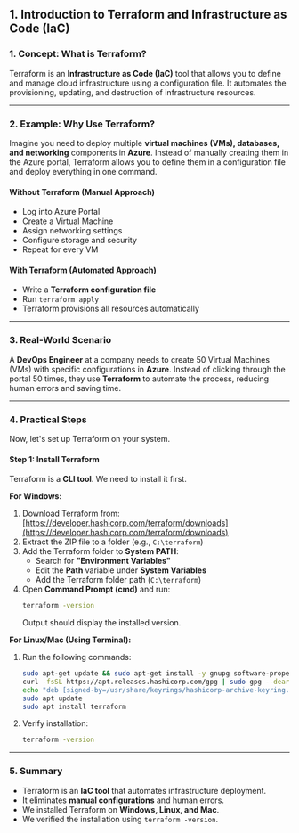 ## **1. Introduction to Terraform and Infrastructure as Code (IaC)**

### **1. Concept: What is Terraform?**
Terraform is an **Infrastructure as Code (IaC)** tool that allows you to define and manage cloud infrastructure using a configuration file. It automates the provisioning, updating, and destruction of infrastructure resources.

---

### **2. Example: Why Use Terraform?**
Imagine you need to deploy multiple **virtual machines (VMs), databases, and networking** components in **Azure**. Instead of manually creating them in the Azure portal, Terraform allows you to define them in a configuration file and deploy everything in one command.

#### **Without Terraform (Manual Approach)**
- Log into Azure Portal
- Create a Virtual Machine
- Assign networking settings
- Configure storage and security
- Repeat for every VM

#### **With Terraform (Automated Approach)**
- Write a **Terraform configuration file**
- Run `terraform apply`
- Terraform provisions all resources automatically

---

### **3. Real-World Scenario**
A **DevOps Engineer** at a company needs to create 50 Virtual Machines (VMs) with specific configurations in **Azure**. Instead of clicking through the portal 50 times, they use **Terraform** to automate the process, reducing human errors and saving time.

---

### **4. Practical Steps**
Now, let's set up Terraform on your system.

#### **Step 1: Install Terraform**
Terraform is a **CLI tool**. We need to install it first.

**For Windows:**
1. Download Terraform from:  
   [https://developer.hashicorp.com/terraform/downloads](https://developer.hashicorp.com/terraform/downloads)
2. Extract the ZIP file to a folder (e.g., `C:\terraform`)
3. Add the Terraform folder to **System PATH**:
   - Search for **"Environment Variables"**
   - Edit the **Path** variable under **System Variables**
   - Add the Terraform folder path (`C:\terraform`)
4. Open **Command Prompt (cmd)** and run:
   ```sh
   terraform -version
   ```
   Output should display the installed version.

**For Linux/Mac (Using Terminal):**
1. Run the following commands:
   ```sh
   sudo apt-get update && sudo apt-get install -y gnupg software-properties-common curl
   curl -fsSL https://apt.releases.hashicorp.com/gpg | sudo gpg --dearmor -o /usr/share/keyrings/hashicorp-archive-keyring.gpg
   echo "deb [signed-by=/usr/share/keyrings/hashicorp-archive-keyring.gpg] https://apt.releases.hashicorp.com $(lsb_release -cs) main" | sudo tee /etc/apt/sources.list.d/hashicorp.list
   sudo apt update
   sudo apt install terraform
   ```
2. Verify installation:
   ```sh
   terraform -version
   ```

---

### **5. Summary**
- Terraform is an **IaC tool** that automates infrastructure deployment.
- It eliminates **manual configurations** and human errors.
- We installed Terraform on **Windows, Linux, and Mac**.
- We verified the installation using `terraform -version`.
